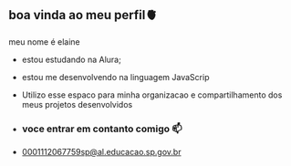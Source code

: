 ## boa vinda ao meu perfil🫀

meu nome é elaine

- estou estudando na Alura;  
- estou me desenvolvendo na linguagem JavaScrip
- Utilizo esse espaco para minha organizacao e compartilhamento dos meus projetos desenvolvidos

- ### voce entrar em contanto comigo 📫

- 0001112067759sp@al.educacao.sp.gov.br
